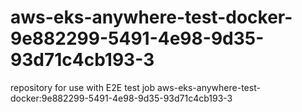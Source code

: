 # aws-eks-anywhere-test-docker-9e882299-5491-4e98-9d35-93d71c4cb193-3
repository for use with E2E test job aws-eks-anywhere-test-docker:9e882299-5491-4e98-9d35-93d71c4cb193-3

